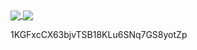 <a href="#">
  <img align="center" src="https://github-readme-stats.vercel.app/api/top-langs/?username=fc1943s&hide_title=true&theme=ayu-mirage&langs_count=8&layout=compact" />
</a>
<a href="#">
  <img align="center" src="https://github-readme-stats.vercel.app/api?username=fc1943s&hide_title=true&show_icons=true&theme=ayu-mirage&count_private=true&include_all_commits=true&line_height=24&hide_rank=true" />
</a>

1KGFxcCX63bjvTSB18KLu6SNq7GS8yotZp
